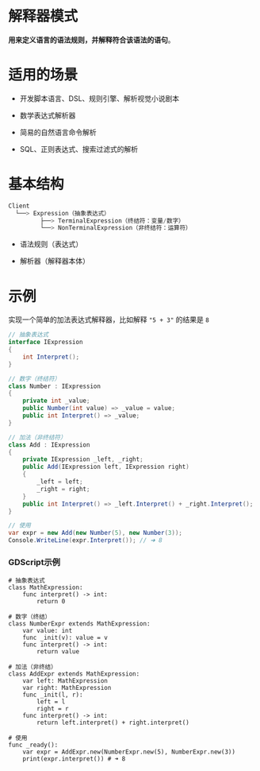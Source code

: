 # 解释器模式

**用来定义语言的语法规则，并解释符合该语法的语句**。


# 适用的场景

* 开发脚本语言、DSL、规则引擎、解析视觉小说剧本

* 数学表达式解析器

* 简易的自然语言命令解析

* SQL、正则表达式、搜索过滤式的解析



# 基本结构

```python
Client
  └──> Expression（抽象表达式）
         ├──> TerminalExpression（终结符：变量/数字）
         └──> NonTerminalExpression（非终结符：运算符）

```

* 语法规则（表达式）

* 解析器（解释器本体）



# 示例

实现一个简单的加法表达式解释器，比如解释 `"5 + 3"` 的结果是 `8`

```csharp
// 抽象表达式
interface IExpression 
{
    int Interpret();
}

// 数字（终结符）
class Number : IExpression 
{
    private int _value;
    public Number(int value) => _value = value;
    public int Interpret() => _value;
}

// 加法（非终结符）
class Add : IExpression
{
    private IExpression _left, _right;
    public Add(IExpression left, IExpression right) 
    {
        _left = left;
        _right = right;
    }
    public int Interpret() => _left.Interpret() + _right.Interpret();
}

// 使用
var expr = new Add(new Number(5), new Number(3));
Console.WriteLine(expr.Interpret()); // ➜ 8
```



### GDScript示例

```gdscript
# 抽象表达式
class MathExpression:
    func interpret() -> int:
        return 0

# 数字（终结）
class NumberExpr extends MathExpression:
    var value: int
    func _init(v): value = v
    func interpret() -> int:
        return value

# 加法（非终结）
class AddExpr extends MathExpression:
    var left: MathExpression
    var right: MathExpression
    func _init(l, r):
        left = l
        right = r
    func interpret() -> int:
        return left.interpret() + right.interpret()

# 使用
func _ready():
    var expr = AddExpr.new(NumberExpr.new(5), NumberExpr.new(3))
    print(expr.interpret()) # ➜ 8
```
